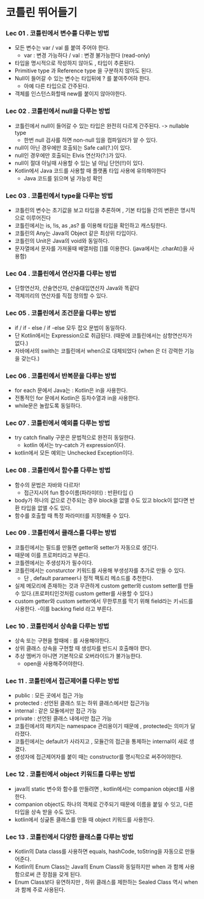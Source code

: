 # 코틀린 뛰어들기

### Lec 01 . 코틀린에서 변수를 다루는 방법 
- 모든 변수는 var / val 를 붙여 주어야 한다.
  - var : 변경 가능하다 / val : 변경 불가능한다 (read-only)
- 타입을 명시적으로 작성하지 않아도 , 타입이 추론된다.
- Primitive type 과 Reference type 을 구분하지 않아도 된다.
- Null이 들어갈 수 있는 변수는 타입뒤에 ? 를 붙여주어햐 한다.
  - 아예 다른 타입으로 간주된다.
- 객체를 인스턴스화할때 new를 붙이지 않아야한다.    

### Lec 02 . 코틀린에서 null을 다루는 방법 
- 코틀린에서 null이 들어갈 수 있는 타입은 완전히 다르게 간주된다. -> nullable type
  - 한번 null 검사를 하면 non-null 임을 컴파일러가 알 수 있다.
- null이 아닌 경우에만 호출되는 Safe call(?.)이 있다. 
- null인 경우에만 호출되는 Elvis 연산자(?:)가 있다.
- null이 절대 아닐때 사용할 수 있는 널 아님 단언(!!)이 있다.
- Kotlin에서 Java 코드를 사용할 때 플랫폼 타입 사용에 유의해야한다
  - Java 코드를 읽으며 널 가능성 확인    

### Lec 03 . 코틀린에서 type을 다루는 방법 
- 코틀린의 변수는 초기값을 보고 타입을 추론하며 , 기본 타입들 간의 변환은 명시적으로 이루어진다
- 코틀린에서는 is, !is, as ,as? 를 이용해 타입을 확인하고 캐스팅한다.
- 코틀린의 Any는 Java의 Object 같은 최상위 타입이다.
- 코틀린의 Unit은 Java의 void와 동일하다.
- 문자열에서 문자를 가져올때 배열처럼 []를 이용한다. (java에서는 .charAt()을 사용함)

### Lec 04 . 코틀린에서 연산자를 다루는 방법 
- 단항연산자, 산술연산자, 산술대입연산자 Java와 똑같다
- 객체끼리의 연산자를 직접 정의할 수 있다.

### Lec 05 . 코틀린에서 조건문을 다루는 방법 
- if / if - else / if -else 모두 잡오 문법이 동일하다.
- 단 Kotlin에서는 Expression으로 취급된다. (때문에 코틀린에서는 삼항연산자가 없다.)
- 자바에서의 swith는 코틀린에서 when으로 대체되었다 (when 은 더 강력한 기능을 갖는다.)
  
### Lec 06 . 코틀린에서 반복문을 다루는 방법 
- for each 문에서 Java는 : Kotlin은 in을 사용한다.
- 전통적인 for 문에서 Kotlin은 등차수열과 in을 사용한다.
- while문은 놀랍도록 동일하다.
    
### Lec 07 . 코틀린에서 예외를 다루는 방법 
- try catch finally 구문은 문법적으로 완전히 동일한다.
  - kotlin 에서는 try-catch 가 expression이다.
 - kotlin에서 모든 예외는 Unchecked Exception이다.

### Lec 08 . 코틀린에서 함수를 다루는 방법 
- 함수의 문법은 자바와 다르자!
  - 접근지시어 fun 함수이름(파라미터) : 반환타입 {} 
- body가 하나의 값으로 간주되는 경우 block을 없앨 수도 있고  block이 없다면 반환 타입을 없앨 수도 있다.
- 함수를 호출할 때 특정 파라미터를 지정해줄 수 있다.

### Lec 09 . 코틀린에서 클래스를 다루는 방법 
-  코틀린에서는 필드를 만들면 getter와 setter가 자동으로 생긴다.
  - 때문에 이를 프로퍼티라고 부른다.
- 코틀렌에서는 주생성자가 필수이다.
- 코틀린에서는 consturctor 키워드를 사용해 부생성자를 추가로 만들 수 있다.
  - 단 , default parameer나 정적 팩토리 메소드를 추천한다.
- 실제 메모리에 존재하는 것과 무관하게 custom getter와 custom setter를 만들 수 있다.(프로퍼티인것처럼 custom getter를 사용할 수 있다.)
- custom getter와 custom setter에서 무한루프를 막기 위해 field라는 키ㅝ드를 사용한다.
  -이를 backing field 라고 부른다.

### Lec 10 . 코틀린에서 상속을 다루는 방법 
- 상속 또는 구현을 할때에 : 를 사용해야한다. 
- 상위 클래스 상속을 구현할 때 생성자를 반드시 호출해야 햔다.
- 추상 멤버가 아니면 기본적으로 오버라이드가 불가능한다.
  - open을 사용해주어야한다.

### Lec 11 . 코틀린에서 접근제어를 다루는 방법 
- public : 모든 곳에서 접근 가능
- protected : 선언된 클래스 또는 하위 클래스에서만 접근가능
- internal : 같은 모듈에서만 접근 가능
- private : 선언된 클래스 내에서만 접근 가능
- 코틀린에서의 패키지는 namespace 관리용이기 때문에 , protected는 의미가 달라졌다.
- 코틀린에서는 default가 사라지고 , 모듈간의 접근을 통제하는 internal이 새로 생겼다.
- 생성자에 접근제어자를 붙이 때는 constructor를 명시적으로 써주어야한다.

### Lec 12 . 코틀린에서 object 키워드를 다루는 방법 
- java의 static 변수와 함수를 만들려면 , kotlin에서는 companion object를 사용한다.
- companion object도 하나의 객체로 간주되기 때문에 이름을 붙일 수 잇고, 다른 타입을 상속 받을 수도 있다.
- kotlin에서 싱긅톤 클래스를 만들 때 object 키워드를 사용한다.
  
### Lec 13 . 코틀린에서 다양한 클래스를 다루는 방법 
- Kotlin의 Data class를 사용하면 equals, hashCode, toString을 자동으로 만들어준다.
- Kotlin의 Enum Class는 Java의 Enum Class와 동일하지만 when 과 함께 사용함으로써 큰 장점을 갖게 된다.
- Enum Class보다 유연하지만 , 하위 클래스를 제한하는 Sealed Class 역시 when과 함께 주로 사용된다.
